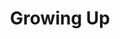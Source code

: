 ---
layout: list
title:  Growing Up
slug:   growing_up
code: sw563668
person: "Sue Walsham"
description: >
  Childhood memories and interests.
---